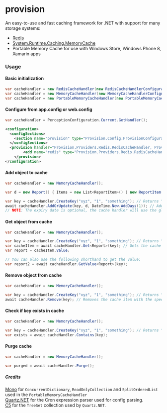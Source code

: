 provision
=========

An easy-to-use and fast caching framework for .NET with support for many storage systems:
* [Redis](http://redis.io/)
* [System.Runtime.Caching.MemoryCache](http://msdn.microsoft.com/en-us/library/system.runtime.caching.memorycache(v=vs.110).aspx)
* Portable Memory Cache for use with Windows Store, Windows Phone 8, Xamarin apps

### Usage
#### Basic initialization
```csharp
var cacheHandler = new RedisCacheHandler(new RedisCacheHandlerConfiguration("localhost", 6379, 3));
var cacheHandler = new MemoryCacheHandler(new MemoryCacheHandlerConfiguration("0 0 0/1 1/1 * ? *"));
var cacheHandler = new PortableMemoryCacheHandler(new PortableMemoryCacheHandlerConfiguration("0 0 0/1 1/1 * ? *"));
```
#### Configure from app.config or web.config
```csharp
var cacheHandler = PerceptionConfiguration.Current.GetHandler();
```
```xml
<configuration>
  <configSections>
    <section name="provision" type="Provision.Config.ProvisionConfiguration, Provision.Config" />
  </configSections>
  <provision handler="Provision.Providers.Redis.RedisCacheHandler, Provision.Providers.Redis" defaultConfiguration="redis">
		<add name="redis" type="Provision.Providers.Redis.RedisCacheHandlerConfiguration, Provision.Providers.Redis" database="3" host="10.1.14.149" prefix="glue" />
	</provision>
</configuration>
```
#### Add object to cache
```csharp
var cacheHandler = new MemoryCacheHandler();

var d = new Report() { Items = new List<ReportItem>() { new ReportItem() { Key = "1", Data = 100 } } };

var key = cacheHandler.CreateKey("xyz", "1", "something"); // Returns "xyz_1_something"
await cacheHandler.AddOrUpdate(key, d, DateTime.Now.AddDays(1)); // Adds the report to the cache with the key and sets the expiry date to 1 day forward
// NOTE: The expiry date is optional, the cache handler will use the global value for the cache handler if not specified
```
#### Get object from cache
```csharp
var cacheHandler = new MemoryCacheHandler();

var key = cacheHandler.CreateKey("xyz", "1", "something"); // Returns "xyz_1_something"
var cacheItem = await cacheHandler.Get<Report>(key); // Gets the cache item wrapper with the specified key
var report = cacheItem.Value;

// You can also use the following shorthand to get the value:
var report2 = await cacheHandler.GetValue<Report>(key); 
````
#### Remove object from cache
```csharp
var cacheHandler = new MemoryCacheHandler();

var key = cacheHandler.CreateKey("xyz", "1", "something"); // Returns "xyz_1_something"
await cacheHandler.Remove(key); // Removes the cache item with the specified key
```
#### Check if key exists in cache
```csharp
var cacheHandler = new MemoryCacheHandler();

var key = cacheHandler.CreateKey("xyz", "1", "something"); // Returns "xyz_1_something"
var exists = await cacheHandler.Contains(key);
```
#### Purge cache
```csharp
var cacheHandler = new MemoryCacheHandler();

var purged = await cacheHandler.Purge();
```


##### Credits
[Mono](http://www.mono-project.com/) for `ConcurrentDictionary`, `ReadOnlyCollection` and `SplitOrderedList` used in the `PortableMemoryCacheHandler`  
[Quartz.NET](http://www.quartz-scheduler.net/) for the Cron expression parser used for config parsing.  
[C5](http://www.itu.dk/research/c5/) for the `TreeSet` collection used by `Quartz.NET`.
